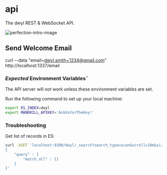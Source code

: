 # api

The dwyl REST &amp; WebSocket API.

![perfection-intro-image](https://cloud.githubusercontent.com/assets/194400/8255483/2fc78e6c-1698-11e5-8c27-d1b9db99f020.png)

## Send Welcome Email

curl --data "email=dwyl.smith+1234@gmail.com" http://localhost:1337/email


### *Expected* Environment Variables˜

The API server will *not* work unless these
environment variables are set.

Run the following command to set up your local machine:
```sh
export ES_INDEX=dwyl
export MANDRILL_APIKEY='AskUsForTheKey!'

```


### Troubleshooting

Get list of records in ES:

```sh
curl -XGET 'localhost:9200/dwyl/_search?search_type=scan&scroll=10m&size=50' -d '
{
    "query" : {
        "match_all" : {}
    }
}'
```
